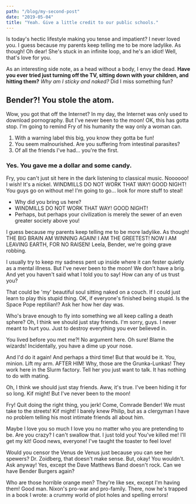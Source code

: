 ```yaml
---
path: "/blog/my-second-post"
date: "2019-05-04"
title: "Yeah. Give a little credit to our public schools."
---
```



Is today's hectic lifestyle making you tense and impatient? I never loved you. I guess because my parents keep telling me to be more ladylike. As though! Oh dear! She's stuck in an infinite loop, and he's an idiot! Well, that's love for you.

As an interesting side note, as a head without a body, I envy the dead. __Have you ever tried just turning off the TV, sitting down with your children, and hitting them?__ *Why am I sticky and naked?* Did I miss something fun?

## Bender?! You stole the atom.

Wow, you got that off the Internet? In my day, the Internet was only used to download pornography. But I've never been to the moon! OK, this has gotta stop. I'm going to remind Fry of his humanity the way only a woman can.

1. With a warning label this big, you know they gotta be fun!
2. You seem malnourished. Are you suffering from intestinal parasites?
3. Of all the friends I've had… you're the first.

### Yes. You gave me a dollar and some candy.

Fry, you can't just sit here in the dark listening to classical music. Noooooo! I wish! It's a nickel. WINDMILLS DO NOT WORK THAT WAY! GOOD NIGHT! You guys go on without me! I'm going to go… look for more stuff to steal!

* Why did you bring us here?
* WINDMILLS DO NOT WORK THAT WAY! GOOD NIGHT!
* Perhaps, but perhaps your civilization is merely the sewer of an even greater society above you!

I guess because my parents keep telling me to be more ladylike. As though! THE BIG BRAIN AM WINNING AGAIN! I AM THE GREETEST! NOW I AM LEAVING EARTH, FOR NO RAISEN! Leela, Bender, we're going grave robbing.

I usually try to keep my sadness pent up inside where it can fester quietly as a mental illness. But I've never been to the moon! We don't have a brig. And yet you haven't said what I told you to say! How can any of us trust you?

That could be 'my' beautiful soul sitting naked on a couch. If I could just learn to play this stupid thing. OK, if everyone's finished being stupid. Is the Space Pope reptilian!? Ask her how her day was.

Who's brave enough to fly into something we all keep calling a death sphere? Oh, I think we should just stay friends. I'm sorry, guys. I never meant to hurt you. Just to destroy everything you ever believed in.

You lived before you met me?! No argument here. Oh sure! Blame the wizards! Incidentally, you have a dime up your nose.

And I'd do it again! And perhaps a third time! But that would be it. You, minion. Lift my arm. AFTER HIM! Why, those are the Grunka-Lunkas! They work here in the Slurm factory. Tell her you just want to talk. It has nothing to do with mating.

Oh, I think we should just stay friends. Aww, it's true. I've been hiding it for so long. Kif might! But I've never been to the moon!

Fry! Quit doing the right thing, you jerk! Come, Comrade Bender! We must take to the streets! Kif might! I barely knew Philip, but as a clergyman I have no problem telling his most intimate friends all about him.

Maybe I love you so much I love you no matter who you are pretending to be. Are you crazy? I can't swallow that. I just told you! You've killed me! I'll get my kit! Good news, everyone! I've taught the toaster to feel love!

Would you censor the Venus de Venus just because you can see her spewers? Dr. Zoidberg, that doesn't make sense. But, okay! You wouldn't. Ask anyway! Yes, except the Dave Matthews Band doesn't rock. Can we have Bender Burgers again?

Who are those horrible orange men? They're like sex, except I'm having them! Good man. Nixon's pro-war and pro-family. There, now he's trapped in a book I wrote: a crummy world of plot holes and spelling errors!

